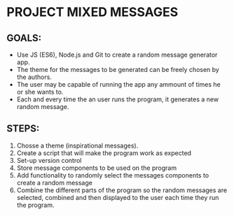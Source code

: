 # PROJECT MIXED MESSAGES

## GOALS:
- Use JS (ES6), Node.js and Git to create a random message generator app.
- The theme for the messages to be generated can be freely chosen by the authors.
- The user may be capable of running the app any ammount of times he or she wants to.
- Each and every time the an user runs the program, it generates a new random message.

## STEPS:
1. Chosse a theme (inspirational messages).
2. Create a script that will make the program work as expected
3. Set-up version control
4. Store message components to be used on the program
5. Add functionality to randomly select the messages components to create a random message
6. Combine the different parts of the program so the random messages are selected, combined and then displayed to the user each time they run the program.